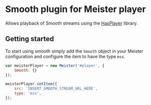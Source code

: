 Smooth plugin for Meister player
====

Allows playback of Smooth streams using the [HasPlayer](https://github.com/Orange-OpenSource/hasplayer.js) library.

Getting started
----

To start using smooth simply add the ```Smooth``` object in your Meister configuration and configure the item to have the type ```mss```.

``` JavaScript
var meisterPlayer = new Meister('#player', {
    Smooth: {}
});

meisterPlayer.setItem({
    src: 'INSERT_SMOOTH_STREAM_URL_HERE',
    type: 'mss',
});
```
